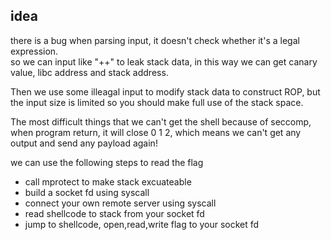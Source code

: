 ## idea
there is a bug when parsing input, it doesn't check whether it's a legal expression.  
so we can input like "++" to leak stack data, in this way we can get canary value, libc address and stack address.   

Then we use some illeagal input to modify stack data to construct ROP, but the input size is limited so you should make full use of the stack space.

The most difficult things that we can't get the shell because of seccomp, when program return, it will close 0 1 2, which means we can't get any output and send any payload again!  

we can use the following steps to read the flag

- call mprotect to make stack excuateable
- build a socket fd using syscall
- connect your own remote server using syscall  
- read shellcode to stack from your socket fd
- jump to shellcode, open,read,write flag to your socket fd
